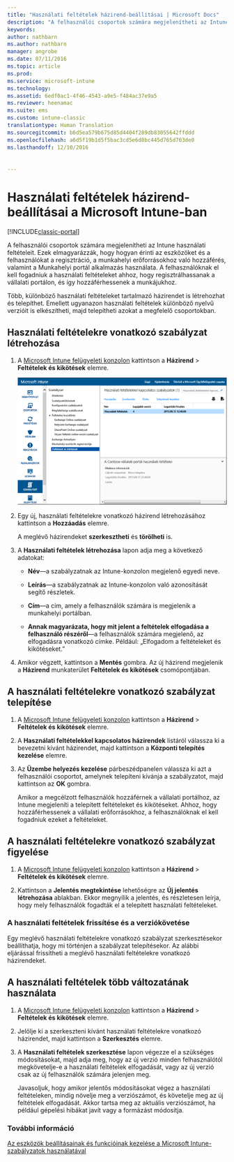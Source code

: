 ```yaml
---
title: "Használati feltételek házirend-beállításai | Microsoft Docs"
description: "A felhasználói csoportok számára megjelenítheti az Intune használati feltételeit. Ezek elmagyarázzák, hogyan érinti az eszközöket és a felhasználókat a regisztráció, a munkahelyi erőforrásokhoz való hozzáférés és a Vállalati portál alkalmazás használata."
keywords: 
author: nathbarn
ms.author: nathbarn
manager: angrobe
ms.date: 07/11/2016
ms.topic: article
ms.prod: 
ms.service: microsoft-intune
ms.technology: 
ms.assetid: 6edf0ac1-4f46-4543-a9e5-f484ac37e9a5
ms.reviewer: heenamac
ms.suite: ems
ms.custom: intune-classic
translationtype: Human Translation
ms.sourcegitcommit: b6d5ea579b675d85d4404f289db83055642ffddd
ms.openlocfilehash: a6d5f19b1d5f5bac3cd5e6d8bc445d765d703de0
ms.lasthandoff: 12/10/2016


---
```


# <a name="terms-and-condition-policy-settings-in-microsoft-intune"></a>Használati feltételek házirend-beállításai a Microsoft Intune-ban

[!INCLUDE[classic-portal](../includes/classic-portal.md)]

A felhasználói csoportok számára megjelenítheti az Intune használati feltételeit. Ezek elmagyarázzák, hogy hogyan érinti az eszközöket és a felhasználókat a regisztráció, a munkahelyi erőforrásokhoz való hozzáférés, valamint a Munkahelyi portál alkalmazás használata. A felhasználóknak el kell fogadniuk a használati feltételeket ahhoz, hogy regisztrálhassanak a vállalati portálon, és így hozzáférhessenek a munkájukhoz.

Több, különböző használati feltételeket tartalmazó házirendet is létrehozhat és telepíthet. Emellett ugyanazon használati feltételek különböző nyelvű verzióit is elkészítheti, majd telepítheti azokat a megfelelő csoportokban.

## <a name="create-a-terms-and-conditions-policy"></a>Használati feltételekre vonatkozó szabályzat létrehozása

1.  A [Microsoft Intune felügyeleti konzolon](http://manage.microsoft.com) kattintson a **Házirend** &gt; **Feltételek és kikötések** elemre.

    ![Képernyőfelvétel a Feltételek és kikötések szabályzatról](./media/pol-sa-terms-conditions.png)

2.  Egy új, használati feltételekre vonatkozó házirend létrehozásához kattintson a **Hozzáadás** elemre.

    A meglévő házirendeket **szerkesztheti** és **törölheti** is.

3.  A **Használati feltételek létrehozása** lapon adja meg a következő adatokat:

    -   **Név**&mdash;a szabályzatnak az Intune-konzolon megjelenő egyedi neve.

    -   **Leírás**&mdash;a szabályzatnak az Intune-konzolon való azonosítását segítő részletek.

    -   **Cím**&mdash;a cím, amely a felhasználók számára is megjelenik a munkahelyi portálban.

    -   **Annak magyarázata, hogy mit jelent a feltételek elfogadása a felhasználó részéről**&mdash;a felhasználók számára megjelenő, az elfogadásra vonatkozó címke. Például: „Elfogadom a feltételeket és kikötéseket.”

4.  Amikor végzett, kattintson a **Mentés** gombra. Az új házirend megjelenik a **Házirend** munkaterület **Feltételek és kikötések** csomópontjában.

## <a name="deploy-a-terms-and-conditions-policy"></a>A használati feltételekre vonatkozó szabályzat telepítése

1.  A [Microsoft Intune felügyeleti konzolon](http://manage.microsoft.com) kattintson a **Házirend** &gt; **Feltételek és kikötések** elemre.

2.  A **Használati feltételekkel kapcsolatos házirendek** listáról válassza ki a bevezetni kívánt házirendet, majd kattintson a **Központi telepítés kezelése** elemre.

3.  Az **Üzembe helyezés kezelése** párbeszédpanelen válassza ki azt a felhasználói csoportot, amelynek telepíteni kívánja a szabályzatot, majd kattintson az **OK** gombra.

    Amikor a megcélzott felhasználók hozzáférnek a vállalati portálhoz, az Intune megjeleníti a telepített feltételeket és kikötéseket. Ahhoz, hogy hozzáférhessenek a vállalati erőforrásokhoz, a felhasználóknak el kell fogadniuk ezeket a feltételeket.

## <a name="monitor-a-terms-and-conditions-policy"></a>A használati feltételekre vonatkozó szabályzat figyelése

1.  A [Microsoft Intune felügyeleti konzolon](http://manage.microsoft.com) kattintson a **Házirend** &gt; **Feltételek és kikötések** elemre.

2.  Kattintson a **Jelentés megtekintése** lehetőségre az **Új jelentés létrehozása** ablakban. Ekkor megnyílik a jelentés, és részletesen leírja, hogy mely felhasználók fogadták el a telepített használati feltételeket.

### <a name="updates-and-version-control-for-terms-and-conditions"></a>A használati feltételek frissítése és a verziókövetése
Egy meglévő használati feltételekre vonatkozó szabályzat szerkesztésekor beállíthatja, hogy mi történjen a szabályzat telepítésekor. Az alábbi eljárással frissítheti a meglévő használati feltételekre vonatkozó házirendeket.

## <a name="work-with-multiple-versions-of-terms-and-conditions"></a>A használati feltételek több változatának használata

1.  A [Microsoft Intune felügyeleti konzolon](http://manage.microsoft.com) kattintson a **Házirend** &gt; **Feltételek és kikötések** elemre.

2.  Jelölje ki a szerkeszteni kívánt használati feltételekre vonatkozó házirendet, majd kattintson a **Szerkesztés** elemre.

3.  A **Használati feltételek szerkesztése** lapon végezze el a szükséges módosításokat, majd adja meg, hogy az új verzió minden felhasználótól megkövetelje-e a használati feltételek elfogadását, vagy az új verzió csak az új felhasználók számára jelenjen meg.

    Javasoljuk, hogy amikor jelentős módosításokat végez a használati feltételeken, mindig növelje meg a verziószámot, és követelje meg az új feltételek elfogadását. Akkor tartsa meg az aktuális verziószámot, ha például gépelési hibákat javít vagy a formázást módosítja.

### <a name="see-also"></a>További információ
[Az eszközök beállításainak és funkcióinak kezelése a Microsoft Intune-szabályzatok használatával](manage-settings-and-features-on-your-devices-with-microsoft-intune-policies.md)

